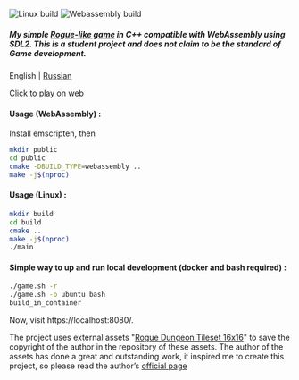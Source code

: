 ![Linux build](https://github.com/gloomyzen/game-rogue-sdl/workflows/Linux%20build/badge.svg?branch=master)
![Webassembly build](https://github.com/gloomyzen/game-rogue-sdl/workflows/Webassembly%20build/badge.svg?branch=master)

##### My simple [Rogue-like game](https://en.wikipedia.org/wiki/Roguelike) in C++ compatible with WebAssembly using SDL2. This is a student project and does not claim to be the standard of Game development.

English | [Russian](https://github.com/gloomyzen/game-rogue-sdl/blob/master/README_RU.md)

[Click to play on web](https://gloomyzen.github.io/game-rogue-sdl/)

#### Usage (WebAssembly) :
Install emscripten, then
```bash
mkdir public
cd public
cmake -DBUILD_TYPE=webassembly ..
make -j$(nproc)
```

#### Usage (Linux) :

```bash
mkdir build
cd build
cmake ..
make -j$(nproc)
./main
```

#### Simple way to up and run local development (docker and bash required) :
```bash 
./game.sh -r
./game.sh -o ubuntu bash
build_in_container
```
Now, visit https://localhost:8080/.

The project uses external assets "[Rogue Dungeon Tileset 16x16](https://secrethideout.itch.io/rogue-dungeon-tileset-16x16)" to save the copyright of the author in the repository of these assets.
The author of the assets has done a great and outstanding work, it inspired me to create this project, so please read the author’s [official page](https://secrethideout.itch.io/rogue-dungeon-tileset-16x16)


